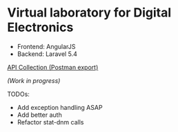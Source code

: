 # Virtual laboratory for Digital Electronics


* Frontend: AngularJS
* Backend: Laravel 5.4


[API Collection (Postman export)](https://github.com/l3xq/de-virtual-lab/blob/master/documentation/api_postman_collection/API_Postman_export.json)


_(Work in progress)_


TODOs:


+ Add exception handling ASAP
+ Add better auth
+ Refactor stat-dnm calls
